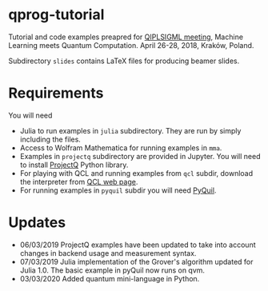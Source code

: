 # qprog-tutorial

Tutorial and code examples preapred for [QIPLSIGML meeting](https://qiplsigml.iitis.pl/), Machine Learning meets Quantum Computation. April 26-28, 2018, Kraków, Poland.

Subdirectory `slides` contains LaTeX files for producing beamer slides.

# Requirements

You will need
* Julia to run examples in `julia` subdirectory. They are run by simply including
  the files.
* Access to Wolfram Mathematica for running examples in `mma`. 
* Examples in `projectq` subdirectory are provided in Jupyter. You will need to
  install [ProjectQ](https://github.com/ProjectQ-Framework/ProjectQ) Python
library.
* For playing with QCL and running examples from `qcl` subdir, download the
  interpreter from [QCL web page](http://tph.tuwien.ac.at/~oemer/qcl.html).
* For running examples in `pyquil` subdir you will need
  [PyQuil](https://github.com/rigetticomputing/pyquil).

# Updates

* 06/03/2019 ProjectQ examples have been updated to take into account changes in backend usage and measurement syntax.
* 07/03/2019 Julia implementation of the Grover's algorithm updated for Julia 1.0. The basic example in pyQuil now runs on qvm.
* 03/03/2020 Added quantum mini-language in Python.
